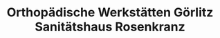 ---
title: "Orthopädische Werkstätten Görlitz Sanitätshaus Rosenkranz"
url: /goerlitz/orthopaedische-werkstaetten-goerlitz-sanitaetshaus-rosenkranz/
shop: Sanitätshaus
---